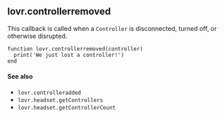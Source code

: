 <!--
category: callback
-->

lovr.controllerremoved
---

This callback is called when a `Controller` is disconnected, turned off, or otherwise disrupted.

    function lovr.controllerremoved(controller)
      print('We just lost a controller!')
    end

#### See also

- `lovr.controlleradded`
- `lovr.headset.getControllers`
- `lovr.headset.getControllerCount`
